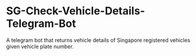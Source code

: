# SG-Check-Vehicle-Details-Telegram-Bot
A telegram bot that returns vehicle details of Singapore registered vehicles given vehicle plate number.

